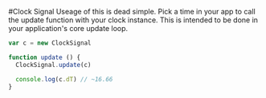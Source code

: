 #Clock Signal
Useage of this is dead simple.  Pick a time in your app to call the update function with your clock instance.  This is intended to be done in your application's core update loop.

```javascript
var c = new ClockSignal

function update () {
  ClockSignal.update(c)

  console.log(c.dT) // ~16.66
}
```
